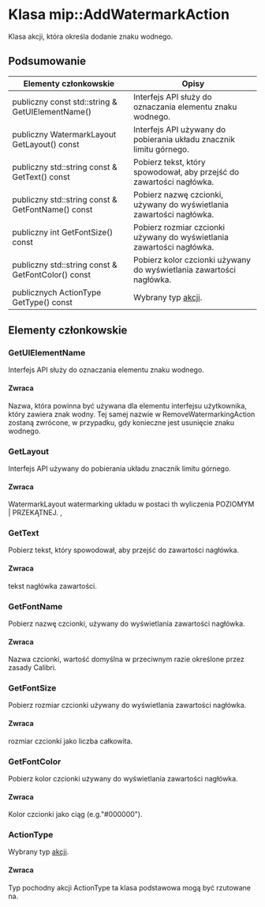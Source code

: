 # <a name="class-mipaddwatermarkaction"></a>Klasa mip::AddWatermarkAction 
Klasa akcji, która określa dodanie znaku wodnego.
  
## <a name="summary"></a>Podsumowanie
 Elementy członkowskie                        | Opisy                                
--------------------------------|---------------------------------------------
publiczny const std::string & GetUIElementName()  |  Interfejs API służy do oznaczania elementu znaku wodnego.
publiczny WatermarkLayout GetLayout() const  |  Interfejs API używany do pobierania układu znacznik limitu górnego.
publiczny std::string const & GetText() const  |  Pobierz tekst, który spowodował, aby przejść do zawartości nagłówka.
publiczny std::string const & GetFontName() const  |  Pobierz nazwę czcionki, używany do wyświetlania zawartości nagłówka.
publiczny int GetFontSize() const  |  Pobierz rozmiar czcionki używany do wyświetlania zawartości nagłówka.
publiczny std::string const & GetFontColor() const  |  Pobierz kolor czcionki używany do wyświetlania zawartości nagłówka.
publicznych ActionType GetType() const  |  Wybrany typ [akcji](#classmip_1_1_action).
  
## <a name="members"></a>Elementy członkowskie
  
### <a name="getuielementname"></a>GetUIElementName
Interfejs API służy do oznaczania elementu znaku wodnego.
  
#### <a name="returns"></a>Zwraca
Nazwa, która powinna być używana dla elementu interfejsu użytkownika, który zawiera znak wodny. Tej samej nazwie w RemoveWatermarkingAction zostaną zwrócone, w przypadku, gdy konieczne jest usunięcie znaku wodnego.
  
### <a name="getlayout"></a>GetLayout
Interfejs API używany do pobierania układu znacznik limitu górnego.
  
#### <a name="returns"></a>Zwraca
WatermarkLayout watermarking układu w postaci th wyliczenia POZIOMYM | PRZEKĄTNEJ. ,
  
### <a name="gettext"></a>GetText
Pobierz tekst, który spowodował, aby przejść do zawartości nagłówka.
  
#### <a name="returns"></a>Zwraca
tekst nagłówka zawartości.
  
### <a name="getfontname"></a>GetFontName
Pobierz nazwę czcionki, używany do wyświetlania zawartości nagłówka.
  
#### <a name="returns"></a>Zwraca
Nazwa czcionki, wartość domyślna w przeciwnym razie określone przez zasady Calibri.
  
### <a name="getfontsize"></a>GetFontSize
Pobierz rozmiar czcionki używany do wyświetlania zawartości nagłówka.
  
#### <a name="returns"></a>Zwraca
rozmiar czcionki jako liczba całkowita.
  
### <a name="getfontcolor"></a>GetFontColor
Pobierz kolor czcionki używany do wyświetlania zawartości nagłówka.
  
#### <a name="returns"></a>Zwraca
Kolor czcionki jako ciąg (e.g."#000000").
  
### <a name="actiontype"></a>ActionType
Wybrany typ [akcji](#classmip_1_1_action).
  
#### <a name="returns"></a>Zwraca
Typ pochodny akcji ActionType ta klasa podstawowa mogą być rzutowane na.